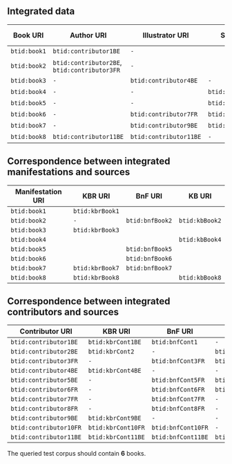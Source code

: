 
## Integrated data

| Book URI      | Author URI                                    | Illustrator URI        | Scenarist URI          | In corpus? | 
|---------------|-----------------------------------------------|------------------------|------------------------|------------|
| `btid:book1`  | `btid:contributor1BE  `                       | `-`                    |                        | Yes        |
| `btid:book2`  | `btid:contributor2BE`, `btid:contributor3FR`  | `-`                    |                        | Yes        |
| `btid:book3`  | `-`                                           | `btid:contributor4BE`  | `-`                    | Yes        |
| `btid:book4`  | `-`                                           | `-`                    | `btid:contributor5BE`  | Yes        |
| `btid:book5`  | `-`                                           | `-`                    | `btid:contributor6FR`  | No         |
| `btid:book6`  | `-`                                           | `btid:contributor7FR`  | `btid:contributor8FR`  | No         |
| `btid:book7`  | `-`                                           | `btid:contributor9BE`  | `btid:contributor10FR` | Yes        |
| `btid:book8`  | `btid:contributor11BE`                        | `btid:contributor11BE` | `-`                    | Yes        |

## Correspondence between integrated manifestations and sources

| Manifestation URI      | KBR URI            | BnF URI            | KB URI           |
|------------------------|--------------------|--------------------|------------------|
| `btid:book1`           | `btid:kbrBook1`    |                    |                  |
| `btid:book2`           | `-`                | `btid:bnfBook2`    | `btid:kbBook2`   |
| `btid:book3`           | `btid:kbrBook3`    |                    |                  |
| `btid:book4`           |                    |                    | `btid:kbBook4`   |
| `btid:book5`           |                    | `btid:bnfBook5`    |                  |
| `btid:book6`           |                    | `btid:bnfBook6`    |                  |
| `btid:book7`           | `btid:kbrBook7`    | `btid:bnfBook7`    |                  |
| `btid:book8`           | `btid:kbrBook8`    |                    | `btid:kbBook8`   |

## Correspondence between integrated contributors and sources

| Contributor URI        | KBR URI            | BnF URI            | KB URI           |
|------------------------|--------------------|--------------------|------------------|
| `btid:contributor1BE`  | `btid:kbrCont1BE`  | `btid:bnfCont1`    | `-`              |
| `btid:contributor2BE`  | `btid:kbrCont2`    | `-`                | `btid:kbCont2BE` |
| `btid:contributor3FR`  | `-`                | `btid:bnfCont3FR`  | `btid:kbCont3`   |
| `btid:contributor4BE`  | `btid:kbrCont4BE`  | `-`                | `-`              |
| `btid:contributor5BE`  | `-`                | `btid:bnfCont5FR`  | `btid:kbCont5BE` |
| `btid:contributor6FR`  | `-`                | `btid:bnfCont6FR`  | `btid:kbCont6FR` |
| `btid:contributor7FR`  | `-`                | `btid:bnfCont7FR`  | `-`              |
| `btid:contributor8FR`  | `-`                | `btid:bnfCont8FR`  | `-`              |
| `btid:contributor9BE`  | `btid:kbrCont9BE`  | `-`                | `-`              |
| `btid:contributor10FR` | `btid:kbrCont10FR` | `btid:bnfCont10FR` | `-`              |
| `btid:contributor11BE` | `btid:kbrCont11BE` | `btid:bnfCont11BE` | `btid:kbCont11`  |

The queried test corpus should contain **6** books.

